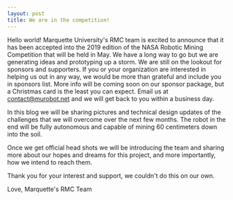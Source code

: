 ```yaml
---
layout: post
title: We are in the competition!
---
```


Hello world! Marquette University's RMC team is excited to announce that it has been accepted into the 2019 edition of the NASA Robotic Mining Competition that will be held in May. We have a long way to go but we are generating ideas and prototyping up a storm. We are still on the lookout for sponsors and supporters. If you or your organization are interested in helping us out in any way, we would be more than grateful and include you in sponsors list. More info will be coming soon on our sponsor package, but a Christmas card is the least you can expect. Email us at [contact@murobot.net](mailto:contact@murobot.net) and we will get back to you within a business day.

In this blog we will be sharing pictures and technical design updates of the challenges that we will overcome over the next few months. The robot in the end will be fully autonomous and capable of mining 60 centimeters down into the soil.

Once we get official head shots we will be introducing the team and sharing more about our hopes and dreams for this project, and more importantly, how we intend to reach them.

Thank you for your interest and support, we couldn't do this on our own.

Love,
Marquette's RMC Team
